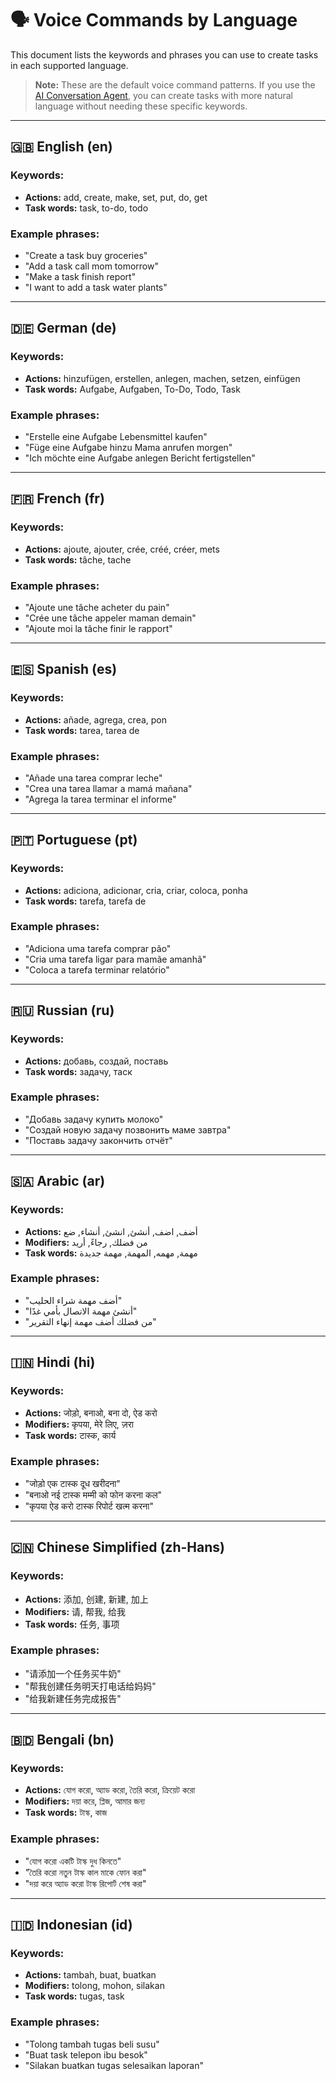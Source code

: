 # 🗣️ Voice Commands by Language

This document lists the keywords and phrases you can use to create tasks in each supported language.

> **Note:** These are the default voice command patterns. If you use the [AI Conversation Agent](README.md#-ai-conversation-agent-recommended), you can create tasks with more natural language without needing these specific keywords.

---

## 🇬🇧 English (en)

### Keywords:
- **Actions:** add, create, make, set, put, do, get
- **Task words:** task, to-do, todo

### Example phrases:
- "Create a task buy groceries"
- "Add a task call mom tomorrow"
- "Make a task finish report"
- "I want to add a task water plants"

---

## 🇩🇪 German (de)

### Keywords:
- **Actions:** hinzufügen, erstellen, anlegen, machen, setzen, einfügen
- **Task words:** Aufgabe, Aufgaben, To-Do, Todo, Task

### Example phrases:
- "Erstelle eine Aufgabe Lebensmittel kaufen"
- "Füge eine Aufgabe hinzu Mama anrufen morgen"
- "Ich möchte eine Aufgabe anlegen Bericht fertigstellen"

---

## 🇫🇷 French (fr)

### Keywords:
- **Actions:** ajoute, ajouter, crée, créé, créer, mets
- **Task words:** tâche, tache

### Example phrases:
- "Ajoute une tâche acheter du pain"
- "Crée une tâche appeler maman demain"
- "Ajoute moi la tâche finir le rapport"

---

## 🇪🇸 Spanish (es)

### Keywords:
- **Actions:** añade, agrega, crea, pon
- **Task words:** tarea, tarea de

### Example phrases:
- "Añade una tarea comprar leche"
- "Crea una tarea llamar a mamá mañana"
- "Agrega la tarea terminar el informe"

---

## 🇵🇹 Portuguese (pt)

### Keywords:
- **Actions:** adiciona, adicionar, cria, criar, coloca, ponha
- **Task words:** tarefa, tarefa de

### Example phrases:
- "Adiciona uma tarefa comprar pão"
- "Cria uma tarefa ligar para mamãe amanhã"
- "Coloca a tarefa terminar relatório"

---

## 🇷🇺 Russian (ru)

### Keywords:
- **Actions:** добавь, создай, поставь
- **Task words:** задачу, таск

### Example phrases:
- "Добавь задачу купить молоко"
- "Создай новую задачу позвонить маме завтра"
- "Поставь задачу закончить отчёт"

---

## 🇸🇦 Arabic (ar)

### Keywords:
- **Actions:** أضف, اضف, أنشئ, انشئ, أنشاء, ضع
- **Modifiers:** من فضلك, رجاءً, أريد
- **Task words:** مهمة, مهمه, المهمة, مهمة جديدة

### Example phrases:
- "أضف مهمة شراء الحليب"
- "أنشئ مهمة الاتصال بأمي غدًا"
- "من فضلك أضف مهمة إنهاء التقرير"

---

## 🇮🇳 Hindi (hi)

### Keywords:
- **Actions:** जोड़ो, बनाओ, बना दो, ऐड करो
- **Modifiers:** कृपया, मेरे लिए, ज़रा
- **Task words:** टास्क, कार्य

### Example phrases:
- "जोड़ो एक टास्क दूध खरीदना"
- "बनाओ नई टास्क मम्मी को फोन करना कल"
- "कृपया ऐड करो टास्क रिपोर्ट खत्म करना"

---

## 🇨🇳 Chinese Simplified (zh-Hans)

### Keywords:
- **Actions:** 添加, 创建, 新建, 加上
- **Modifiers:** 请, 帮我, 给我
- **Task words:** 任务, 事项

### Example phrases:
- "请添加一个任务买牛奶"
- "帮我创建任务明天打电话给妈妈"
- "给我新建任务完成报告"

---

## 🇧🇩 Bengali (bn)

### Keywords:
- **Actions:** যোগ করো, অ্যাড করো, তৈরি করো, ক্রিয়েট করো
- **Modifiers:** দয়া করে, প্লিজ, আমার জন্য
- **Task words:** টাস্ক, কাজ

### Example phrases:
- "যোগ করো একটি টাস্ক দুধ কিনতে"
- "তৈরি করো নতুন টাস্ক কাল মাকে ফোন করা"
- "দয়া করে অ্যাড করো টাস্ক রিপোর্ট শেষ করা"

---

## 🇮🇩 Indonesian (id)

### Keywords:
- **Actions:** tambah, buat, buatkan
- **Modifiers:** tolong, mohon, silakan
- **Task words:** tugas, task

### Example phrases:
- "Tolong tambah tugas beli susu"
- "Buat task telepon ibu besok"
- "Silakan buatkan tugas selesaikan laporan"
